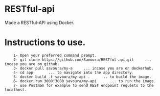 # RESTful-api
Made a RESTful-API using Docker.

# Instructions to use.
        1- Open your preferred command prompt.
        2- git clone https://github.com/Savoura/RESTful-api.git   	... incase you are on github.
        3- docker pull savoura/my-a   	... incase you are on dockerhub.
        4- cd app   	... to navigate into the app directory.
        5- docker build -t savoura/my-api .  	... to build the image.
        6- docker run 3000:3000 savoura/my-api   	... to run the image.
        7- use Postman for example to send REST endpoint requests to the localhost. 